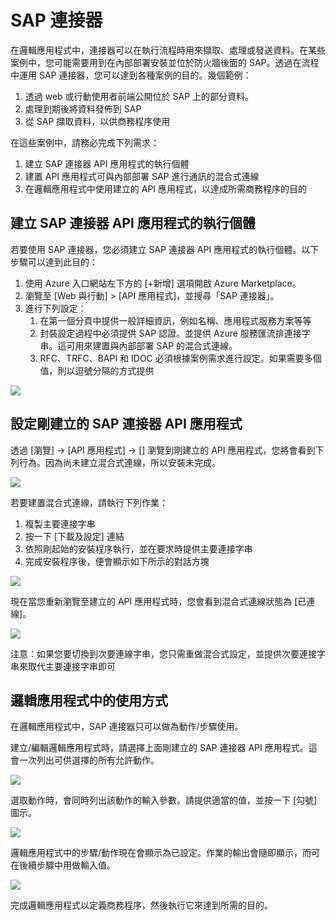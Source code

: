 <properties 
   pageTitle="SAP 連接器" 
   description="如何使用 SAP 連接器" 
   services="app-service\logic" 
   documentationCenter=".net,nodejs,java" 
   authors="harishkragarwal" 
   manager="dwrede" 
   editor=""/>

<tags
   ms.service="app-service-logic"
   ms.devlang="multiple"
   ms.topic="article"
   ms.tgt_pltfrm="na"
   ms.workload="integration" 
   ms.date="03/20/2015"
   ms.author="hariag"/>


# SAP 連接器 #

在邏輯應用程式中，連接器可以在執行流程時用來擷取、處理或發送資料。在某些案例中，您可能需要用到在內部部署安裝並位於防火牆後面的 SAP。透過在流程中運用 SAP 連接器，您可以達到各種案例的目的。幾個範例：

1.	透過 web 或行動使用者前端公開位於 SAP 上的部分資料。
2.	處理到期後將資料發佈到 SAP
3.	從 SAP 擷取資料，以供商務程序使用

在這些案例中，請務必完成下列需求：

1. 建立 SAP 連接器 API 應用程式的執行個體
2. 建置 API 應用程式可與內部部署 SAP 進行通訊的混合式連線
3. 在邏輯應用程式中使用建立的 API 應用程式，以達成所需商務程序的目的

## 建立 SAP 連接器 API 應用程式的執行個體 ##

若要使用 SAP 連接器，您必須建立 SAP 連接器 API 應用程式的執行個體。以下步驟可以達到此目的：

1. 使用 Azure 入口網站左下方的 [+新增] 選項開啟 Azure Marketplace。
2. 瀏覽至 [Web 與行動] > [API 應用程式]，並搜尋「SAP 連接器」。
3. 進行下列設定：
	1. 在第一個分頁中提供一般詳細資訊，例如名稱、應用程式服務方案等等
	2. 封裝設定過程中必須提供 SAP 認證。並提供 Azure 服務匯流排連接字串。這可用來建置與內部部署 SAP 的混合式連線。 
	3. RFC、TRFC、BAPI 和 IDOC 必須根據案例需求進行設定。如果需要多個值，則以逗號分隔的方式提供

![][1]

## 設定剛建立的 SAP 連接器 API 應用程式 ##

透過 [瀏覽] -> [API 應用程式] -> [<Name of the API App just created>] 瀏覽到剛建立的 API 應用程式，您將會看到下列行為。因為尚未建立混合式連線，所以安裝未完成。

![][2]

若要建置混合式連線，請執行下列作業：

1. 複製主要連接字串
2. 按一下 [下載及設定] 連結
3. 依照剛起始的安裝程序執行，並在要求時提供主要連接字串
4. 完成安裝程序後，便會顯示如下所示的對話方塊

![][3]

現在當您重新瀏覽至建立的 API 應用程式時，您會看到混合式連線狀態為 [已連線]。

![][4]

注意：如果您要切換到次要連線字串，您只需重做混合式設定，並提供次要連接字串來取代主要連接字串即可

## 邏輯應用程式中的使用方式 ##

在邏輯應用程式中，SAP 連接器只可以做為動作/步驟使用。

建立/編輯邏輯應用程式時，請選擇上面剛建立的 SAP 連接器 API 應用程式。這會一次列出可供選擇的所有允許動作。

![][5]

選取動作時，會同時列出該動作的輸入參數。請提供適當的值，並按一下 [勾號] 圖示。

![][6]

邏輯應用程式中的步驟/動作現在會顯示為已設定。作業的輸出會隨即顯示，而可在後續步驟中用做輸入值。

![][7]

完成邏輯應用程式以定義商務程序，然後執行它來達到所需的目的。

<!--Image references-->
[1]: ./media/app-service-logic-connector-sap/Create.jpg
[2]: ./media/app-service-logic-connector-sap/BrowseSetupIncomplete.jpg
[3]: ./media/app-service-logic-connector-sap/HybridSetup.jpg
[4]: ./media/app-service-logic-connector-sap/BrowseSetupComplete.jpg
[5]: ./media/app-service-logic-connector-sap/LogicApp1.jpg
[6]: ./media/app-service-logic-connector-sap/LogicApp2.jpg
[7]: ./media/app-service-logic-connector-sap/LogicApp3.jpg


 

<!---HONumber=62-->